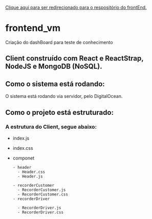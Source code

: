 [Clique aqui para ser redirecionado para o respositório do frontEnd.](https://github.com/pfelipe96/backend_vm/)

# frontend_vm
Criação do dashBoard para teste de conhecimento

## Client construído com React e ReactStrap, NodeJS e MongoDB (NoSQL).

## Como o sistema está rodando:

O sistema está rodando via servidor, pelo DigitalOcean.

## Como o projeto está estruturado:

### A estrutura do Client, segue abaixo:

- index.js
- index.css

- componet

      - header
        - Header.css
        - Header.js
        
      - recorderCustomer
        - RecorderCustomer.js
        - RecorderCustomer.css
      - recorderDriver
      
        - RecorderDriver.js
        - RecorderDriver.css
      
      
   

      
 
